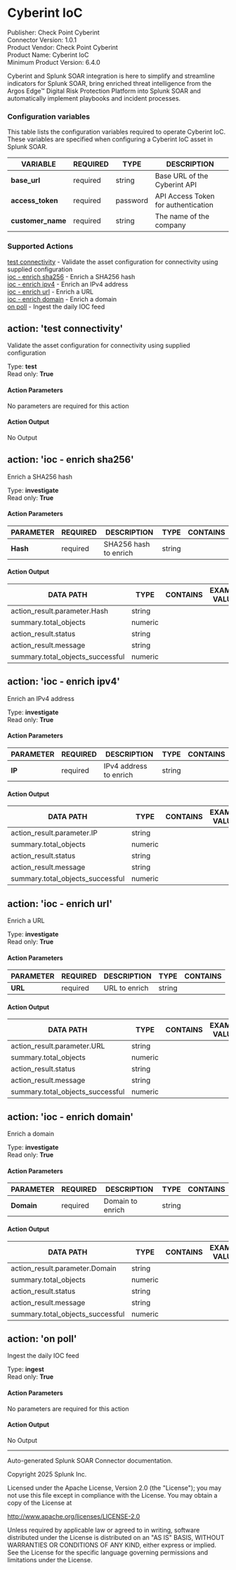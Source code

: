 # Cyberint IoC

Publisher: Check Point Cyberint <br>
Connector Version: 1.0.1 <br>
Product Vendor: Check Point Cyberint <br>
Product Name: Cyberint IoC <br>
Minimum Product Version: 6.4.0

Cyberint and Splunk SOAR integration is here to simplify and streamline indicators for Splunk SOAR, bring enriched threat intelligence from the Argos Edge™ Digital Risk Protection Platform into Splunk SOAR and automatically implement playbooks and incident processes.

### Configuration variables

This table lists the configuration variables required to operate Cyberint IoC. These variables are specified when configuring a Cyberint IoC asset in Splunk SOAR.

VARIABLE | REQUIRED | TYPE | DESCRIPTION
-------- | -------- | ---- | -----------
**base_url** | required | string | Base URL of the Cyberint API |
**access_token** | required | password | API Access Token for authentication |
**customer_name** | required | string | The name of the company |

### Supported Actions

[test connectivity](#action-test-connectivity) - Validate the asset configuration for connectivity using supplied configuration <br>
[ioc - enrich sha256](#action-ioc---enrich-sha256) - Enrich a SHA256 hash <br>
[ioc - enrich ipv4](#action-ioc---enrich-ipv4) - Enrich an IPv4 address <br>
[ioc - enrich url](#action-ioc---enrich-url) - Enrich a URL <br>
[ioc - enrich domain](#action-ioc---enrich-domain) - Enrich a domain <br>
[on poll](#action-on-poll) - Ingest the daily IOC feed

## action: 'test connectivity'

Validate the asset configuration for connectivity using supplied configuration

Type: **test** <br>
Read only: **True**

#### Action Parameters

No parameters are required for this action

#### Action Output

No Output

## action: 'ioc - enrich sha256'

Enrich a SHA256 hash

Type: **investigate** <br>
Read only: **True**

#### Action Parameters

PARAMETER | REQUIRED | DESCRIPTION | TYPE | CONTAINS
--------- | -------- | ----------- | ---- | --------
**Hash** | required | SHA256 hash to enrich | string | |

#### Action Output

DATA PATH | TYPE | CONTAINS | EXAMPLE VALUES
--------- | ---- | -------- | --------------
action_result.parameter.Hash | string | | |
summary.total_objects | numeric | | |
action_result.status | string | | |
action_result.message | string | | |
summary.total_objects_successful | numeric | | |

## action: 'ioc - enrich ipv4'

Enrich an IPv4 address

Type: **investigate** <br>
Read only: **True**

#### Action Parameters

PARAMETER | REQUIRED | DESCRIPTION | TYPE | CONTAINS
--------- | -------- | ----------- | ---- | --------
**IP** | required | IPv4 address to enrich | string | |

#### Action Output

DATA PATH | TYPE | CONTAINS | EXAMPLE VALUES
--------- | ---- | -------- | --------------
action_result.parameter.IP | string | | |
summary.total_objects | numeric | | |
action_result.status | string | | |
action_result.message | string | | |
summary.total_objects_successful | numeric | | |

## action: 'ioc - enrich url'

Enrich a URL

Type: **investigate** <br>
Read only: **True**

#### Action Parameters

PARAMETER | REQUIRED | DESCRIPTION | TYPE | CONTAINS
--------- | -------- | ----------- | ---- | --------
**URL** | required | URL to enrich | string | |

#### Action Output

DATA PATH | TYPE | CONTAINS | EXAMPLE VALUES
--------- | ---- | -------- | --------------
action_result.parameter.URL | string | | |
summary.total_objects | numeric | | |
action_result.status | string | | |
action_result.message | string | | |
summary.total_objects_successful | numeric | | |

## action: 'ioc - enrich domain'

Enrich a domain

Type: **investigate** <br>
Read only: **True**

#### Action Parameters

PARAMETER | REQUIRED | DESCRIPTION | TYPE | CONTAINS
--------- | -------- | ----------- | ---- | --------
**Domain** | required | Domain to enrich | string | |

#### Action Output

DATA PATH | TYPE | CONTAINS | EXAMPLE VALUES
--------- | ---- | -------- | --------------
action_result.parameter.Domain | string | | |
summary.total_objects | numeric | | |
action_result.status | string | | |
action_result.message | string | | |
summary.total_objects_successful | numeric | | |

## action: 'on poll'

Ingest the daily IOC feed

Type: **ingest** <br>
Read only: **True**

#### Action Parameters

No parameters are required for this action

#### Action Output

No Output

______________________________________________________________________

Auto-generated Splunk SOAR Connector documentation.

Copyright 2025 Splunk Inc.

Licensed under the Apache License, Version 2.0 (the "License");
you may not use this file except in compliance with the License.
You may obtain a copy of the License at

http://www.apache.org/licenses/LICENSE-2.0

Unless required by applicable law or agreed to in writing,
software distributed under the License is distributed on an "AS IS" BASIS,
WITHOUT WARRANTIES OR CONDITIONS OF ANY KIND, either express or implied.
See the License for the specific language governing permissions and limitations under the License.
